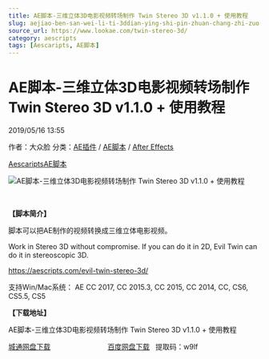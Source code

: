 ```yaml
---
title: AE脚本-三维立体3D电影视频转场制作 Twin Stereo 3D v1.1.0 + 使用教程
slug: aejiao-ben-san-wei-li-ti-3ddian-ying-shi-pin-zhuan-chang-zhi-zuo-twin-stereo-3d-v1-1-0-shi-yong-jiao-cheng
source_url: https://www.lookae.com/twin-stereo-3d/
category: aescripts
tags: [Aescaripts, AE脚本]
---
```

# AE脚本-三维立体3D电影视频转场制作 Twin Stereo 3D v1.1.0 + 使用教程

2019/05/16 13:55

作者：大众脸
分类：[AE插件](https://www.lookae.com/after-effects/aechajian/) / [AE脚本](https://www.lookae.com/after-effects/aescripts/) / [After Effects](https://www.lookae.com/after-effects/)

[Aescaripts](https://www.lookae.com/tag/aescaripts/)[AE脚本](https://www.lookae.com/tag/ae%e8%84%9a%e6%9c%ac/)

![AE脚本-三维立体3D电影视频转场制作 Twin Stereo 3D v1.1.0 + 使用教程](https://www.lookae.com/wp-content/uploads/2019/05/Evil-Twin-Stereo-3D.jpg "AE脚本-三维立体3D电影视频转场制作 Twin Stereo 3D v1.1.0 + 使用教程-LookAE.com")

﻿

**【脚本简介】**

脚本可以把AE制作的视频转换成三维立体电影视频。

Work in Stereo 3D without compromise. If you can do it in 2D, Evil Twin can do it in stereoscopic 3D.

https://aescripts.com/evil-twin-stereo-3d/

支持Win/Mac系统： AE CC 2017, CC 2015.3, CC 2015, CC 2014, CC, CS6, CS5.5, CS5

**【下载地址】**

AE脚本-三维立体3D电影视频转场制作 Twin Stereo 3D v1.1.0 + 使用教程

[城通网盘下载](https://lookae.ctfile.com/fs/680462-374776946)                             [百度网盘下载](https://pan.baidu.com/s/1MZFv8B0csuJge-ITbniqeA)   提取码：w9lf
